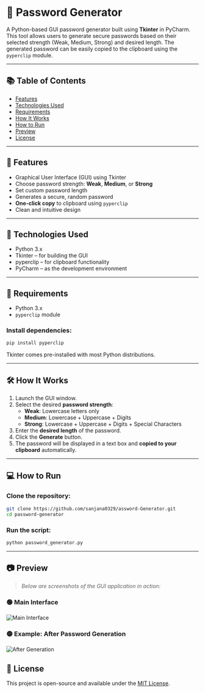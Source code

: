 # 🔐 Password Generator

A Python-based GUI password generator built using **Tkinter** in PyCharm. This tool allows users to generate secure passwords based on their selected strength (Weak, Medium, Strong) and desired length. The generated password can be easily copied to the clipboard using the `pyperclip` module.

---

## 📚 Table of Contents

- [Features](#-features)
- [Technologies Used](#-technologies-used)
- [Requirements](#-requirements)
- [How It Works](#-how-it-works)
- [How to Run](#-how-to-run)
- [Preview](#-preview)
- [License](#-license)

---

## 🚀 Features

- Graphical User Interface (GUI) using Tkinter
- Choose password strength: **Weak**, **Medium**, or **Strong**
- Set custom password length
- Generates a secure, random password
- **One-click copy** to clipboard using `pyperclip`
- Clean and intuitive design

---

## 🧰 Technologies Used

- Python 3.x
- Tkinter – for building the GUI
- pyperclip – for clipboard functionality
- PyCharm – as the development environment

---

## 📌 Requirements

- Python 3.x
- `pyperclip` module

### Install dependencies:

```bash
pip install pyperclip
```

Tkinter comes pre-installed with most Python distributions.

---

## 🛠️ How It Works

1. Launch the GUI window.
2. Select the desired **password strength**:
   - **Weak**: Lowercase letters only
   - **Medium**: Lowercase + Uppercase + Digits
   - **Strong**: Lowercase + Uppercase + Digits + Special Characters
3. Enter the **desired length** of the password.
4. Click the **Generate** button.
5. The password will be displayed in a text box and **copied to your clipboard** automatically.

---

## 💻 How to Run

### Clone the repository:

```bash
git clone https://github.com/sanjana0329/assword-Generator.git
cd password-generator
```

### Run the script:

```bash
python password_generator.py
```

---


## 📷 Preview

> _Below are screenshots of the GUI application in action:_

### 🟢 Main Interface

![Main Interface](screenshot.png)

### 🟡 Example: After Password Generation

![After Generation](screenshot_after.png)




## 📄 License

This project is open-source and available under the [MIT License](LICENSE).
